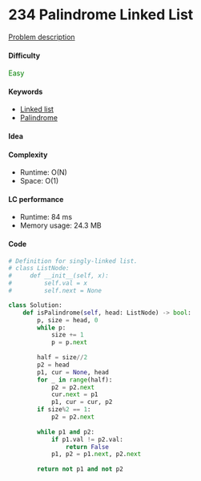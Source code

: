 234 Palindrome Linked List
=======================
[Problem description](https://leetcode.com/problems/palindrome-linked-list/)

#### Difficulty
<span style="color:green">Easy</span>

#### Keywords
- [Linked list](../categories/linked_list.md)
- [Palindrome](../categories/palindrome.md)

#### Idea

#### Complexity
- Runtime: O(N)
- Space: O(1)
  
#### LC performance
- Runtime: 84 ms
- Memory usage: 24.3 MB

#### Code
```python
# Definition for singly-linked list.
# class ListNode:
#     def __init__(self, x):
#         self.val = x
#         self.next = None

class Solution:
    def isPalindrome(self, head: ListNode) -> bool:
        p, size = head, 0
        while p:
            size += 1
            p = p.next
        
        half = size//2
        p2 = head
        p1, cur = None, head
        for _ in range(half):
            p2 = p2.next
            cur.next = p1
            p1, cur = cur, p2
        if size%2 == 1:
            p2 = p2.next
        
        while p1 and p2:
            if p1.val != p2.val:
                return False
            p1, p2 = p1.next, p2.next
        
        return not p1 and not p2
```